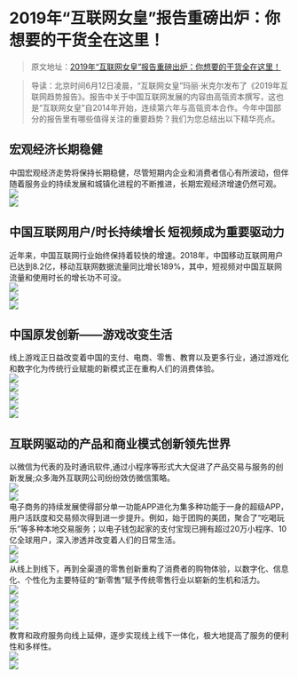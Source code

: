 # 2019年“互联网女皇”报告重磅出炉：你想要的干货全在这里！

> 原文地址：[2019年“互联网女皇”报告重磅出炉：你想要的干货全在这里！](https://mp.weixin.qq.com/s/fsurBgd2EMUf_RRcCa4F2g)

> 导读：北京时间6月12日凌晨，“互联网女皇”玛丽·米克尔发布了《2019年互联网趋势报告》。报告中关于中国互联网发展的内容由高瓴资本撰写，这也是“互联网女皇”自2014年开始，连续第六年与高瓴资本合作。今年中国部分的报告里有哪些值得关注的重要趋势？我们为您总结出以下精华亮点。

## 宏观经济长期稳健
中国宏观经济走势将保持长期稳健，尽管短期内企业和消费者信心有所波动，但伴随着服务业的持续发展和城镇化进程的不断推进，长期宏观经济增速仍然可观。<br />[![](https://cdn.nlark.com/yuque/0/2022/webp/763022/1658477441415-e37520bc-b4d4-424d-9ec8-f153b8b240ff.webp#clientId=u90d7bb84-5ecb-4&from=paste&id=u146a68a8&originHeight=809&originWidth=1080&originalType=url&ratio=1&rotation=0&showTitle=false&status=done&style=none&taskId=ud6d7f74b-9d6a-4cb3-8c29-b075563de8c&title=)](http://yupaits.com/images/2019%E5%B9%B4%E4%BA%92%E8%81%94%E7%BD%91%E5%A5%B3%E7%9A%87%E6%8A%A5%E5%91%8A/1.webp)<br />[![](https://cdn.nlark.com/yuque/0/2022/webp/763022/1658477441691-0d9bc326-8479-4272-b00f-64190e1bd7f7.webp#clientId=u90d7bb84-5ecb-4&from=paste&id=uef035832&originHeight=806&originWidth=1080&originalType=url&ratio=1&rotation=0&showTitle=false&status=done&style=none&taskId=udb17c78d-3ece-44b5-8dc1-88110fe2c16&title=)](http://yupaits.com/images/2019%E5%B9%B4%E4%BA%92%E8%81%94%E7%BD%91%E5%A5%B3%E7%9A%87%E6%8A%A5%E5%91%8A/2.webp)
## 中国互联网用户/时长持续增长 短视频成为重要驱动力
近年来，中国互联网行业始终保持着较快的增速。2018年，中国移动互联网用户已达到8.2亿，移动互联网数据流量同比增长189%，其中，短视频对中国互联网流量和使用时长的增长功不可没。<br />[![](https://cdn.nlark.com/yuque/0/2022/webp/763022/1658477441425-1a99cb31-a33e-4f6c-88d9-e3d601668d46.webp#clientId=u90d7bb84-5ecb-4&from=paste&id=u96235c93&originHeight=622&originWidth=830&originalType=url&ratio=1&rotation=0&showTitle=false&status=done&style=none&taskId=ua3b28377-a127-426c-93d9-6ec11a68288&title=)](http://yupaits.com/images/2019%E5%B9%B4%E4%BA%92%E8%81%94%E7%BD%91%E5%A5%B3%E7%9A%87%E6%8A%A5%E5%91%8A/3.webp)<br />[![](https://cdn.nlark.com/yuque/0/2022/webp/763022/1658477441570-3e632ce6-784f-4b93-8dec-7f0357b592f5.webp#clientId=u90d7bb84-5ecb-4&from=paste&id=u7004d0a6&originHeight=623&originWidth=830&originalType=url&ratio=1&rotation=0&showTitle=false&status=done&style=none&taskId=ue6beedb2-00b7-4f5f-b426-b099ae7d8fd&title=)](http://yupaits.com/images/2019%E5%B9%B4%E4%BA%92%E8%81%94%E7%BD%91%E5%A5%B3%E7%9A%87%E6%8A%A5%E5%91%8A/4.webp)<br />[![](https://cdn.nlark.com/yuque/0/2022/webp/763022/1658477441475-f73de74f-f463-4c18-8e77-5b2cd2a01ad0.webp#clientId=u90d7bb84-5ecb-4&from=paste&id=u7f24d1ac&originHeight=623&originWidth=830&originalType=url&ratio=1&rotation=0&showTitle=false&status=done&style=none&taskId=u85c2fae6-2875-4fc4-8b4d-c06343bbfd3&title=)](http://yupaits.com/images/2019%E5%B9%B4%E4%BA%92%E8%81%94%E7%BD%91%E5%A5%B3%E7%9A%87%E6%8A%A5%E5%91%8A/5.webp)
## 中国原发创新——游戏改变生活
线上游戏正日益改变着中国的支付、电商、零售、教育以及更多行业，通过游戏化和数字化为传统行业赋能的新模式正在重构人们的消费体验。<br />[![](https://cdn.nlark.com/yuque/0/2022/webp/763022/1658477442626-f1262b4a-6084-4806-bfb4-abf309722b79.webp#clientId=u90d7bb84-5ecb-4&from=paste&id=u3a747dba&originHeight=577&originWidth=768&originalType=url&ratio=1&rotation=0&showTitle=false&status=done&style=none&taskId=u9c0fbce3-8c4e-4488-b687-55057b73281&title=)](http://yupaits.com/images/2019%E5%B9%B4%E4%BA%92%E8%81%94%E7%BD%91%E5%A5%B3%E7%9A%87%E6%8A%A5%E5%91%8A/6.webp)<br />[![](https://cdn.nlark.com/yuque/0/2022/webp/763022/1658477442467-66a3574c-a2b1-4565-8f8d-5a0d53942338.webp#clientId=u90d7bb84-5ecb-4&from=paste&id=uacdb3b7c&originHeight=623&originWidth=829&originalType=url&ratio=1&rotation=0&showTitle=false&status=done&style=none&taskId=u386c24b1-f432-4a98-8a62-84141484f4a&title=)](http://yupaits.com/images/2019%E5%B9%B4%E4%BA%92%E8%81%94%E7%BD%91%E5%A5%B3%E7%9A%87%E6%8A%A5%E5%91%8A/7.webp)<br />[![](https://cdn.nlark.com/yuque/0/2022/webp/763022/1658477443561-e36194ee-e029-4eed-8e0f-e658355dbd77.webp#clientId=u90d7bb84-5ecb-4&from=paste&id=u9aa6377e&originHeight=624&originWidth=831&originalType=url&ratio=1&rotation=0&showTitle=false&status=done&style=none&taskId=u5e1efd98-5a44-4724-a633-741c8f9c69e&title=)](http://yupaits.com/images/2019%E5%B9%B4%E4%BA%92%E8%81%94%E7%BD%91%E5%A5%B3%E7%9A%87%E6%8A%A5%E5%91%8A/8.webp)<br />[![](https://cdn.nlark.com/yuque/0/2022/webp/763022/1658477442787-f1b721ce-281b-4d5e-bd73-45c53405aa76.webp#clientId=u90d7bb84-5ecb-4&from=paste&id=uf97a809f&originHeight=623&originWidth=832&originalType=url&ratio=1&rotation=0&showTitle=false&status=done&style=none&taskId=u96c22991-c2b1-4216-afc8-7347fecfa7e&title=)](http://yupaits.com/images/2019%E5%B9%B4%E4%BA%92%E8%81%94%E7%BD%91%E5%A5%B3%E7%9A%87%E6%8A%A5%E5%91%8A/9.webp)<br />[![](https://cdn.nlark.com/yuque/0/2022/webp/763022/1658477444736-38eed3fb-63a8-40f2-9865-3b3bd969d16a.webp#clientId=u90d7bb84-5ecb-4&from=paste&id=u6e9278fd&originHeight=624&originWidth=830&originalType=url&ratio=1&rotation=0&showTitle=false&status=done&style=none&taskId=ua31656e9-171a-49ae-bfe6-1d01f8402a6&title=)](http://yupaits.com/images/2019%E5%B9%B4%E4%BA%92%E8%81%94%E7%BD%91%E5%A5%B3%E7%9A%87%E6%8A%A5%E5%91%8A/10.webp)
## 互联网驱动的产品和商业模式创新领先世界
以微信为代表的及时通讯软件,通过小程序等形式大大促进了产品交易与服务的创新发展;众多海外互联网公司纷纷效仿微信策略。<br />[![](https://cdn.nlark.com/yuque/0/2022/webp/763022/1658477444156-5e916212-9775-4d84-9f1e-4c49ac7d261a.webp#clientId=u90d7bb84-5ecb-4&from=paste&id=u28d79b03&originHeight=808&originWidth=1080&originalType=url&ratio=1&rotation=0&showTitle=false&status=done&style=none&taskId=u0f22ad04-b994-4717-af5f-034b3fa4fd3&title=)](http://yupaits.com/images/2019%E5%B9%B4%E4%BA%92%E8%81%94%E7%BD%91%E5%A5%B3%E7%9A%87%E6%8A%A5%E5%91%8A/11.webp)<br />[![](https://cdn.nlark.com/yuque/0/2022/webp/763022/1658477444365-d6a3876e-fec9-4987-9fec-4bfd41528ba5.webp#clientId=u90d7bb84-5ecb-4&from=paste&id=u69aa8191&originHeight=807&originWidth=1080&originalType=url&ratio=1&rotation=0&showTitle=false&status=done&style=none&taskId=ub09f378c-7e6b-4700-ab84-3c513ad1ed8&title=)](http://yupaits.com/images/2019%E5%B9%B4%E4%BA%92%E8%81%94%E7%BD%91%E5%A5%B3%E7%9A%87%E6%8A%A5%E5%91%8A/12.webp)<br />电子商务的持续发展使得部分单一功能APP进化为集多种功能于一身的超级APP，用户活跃度和交易频次得到进一步提升。例如，始于团购的美团，聚合了“吃喝玩乐”等多种本地交易服务；以电子钱包起家的支付宝现已拥有超过20万小程序、10亿全球用户，深入渗透并改变着人们的日常生活。<br />[![](https://cdn.nlark.com/yuque/0/2022/webp/763022/1658477444562-0b18944a-8d22-4706-ba1f-9fcf6e929a6f.webp#clientId=u90d7bb84-5ecb-4&from=paste&id=u4cac7bea&originHeight=809&originWidth=1080&originalType=url&ratio=1&rotation=0&showTitle=false&status=done&style=none&taskId=u41708432-b433-445f-b15f-ae28bd3a866&title=)](http://yupaits.com/images/2019%E5%B9%B4%E4%BA%92%E8%81%94%E7%BD%91%E5%A5%B3%E7%9A%87%E6%8A%A5%E5%91%8A/13.webp)<br />[![](https://cdn.nlark.com/yuque/0/2022/webp/763022/1658477445673-090053ab-b05c-407f-a3cf-6bc060a86cbb.webp#clientId=u90d7bb84-5ecb-4&from=paste&id=u20b9a93b&originHeight=809&originWidth=1080&originalType=url&ratio=1&rotation=0&showTitle=false&status=done&style=none&taskId=ubabb7a85-1b17-4bf0-b306-7cf70cea99e&title=)](http://yupaits.com/images/2019%E5%B9%B4%E4%BA%92%E8%81%94%E7%BD%91%E5%A5%B3%E7%9A%87%E6%8A%A5%E5%91%8A/14.webp)<br />从线上到线下，再到全渠道的零售创新重构了消费者的购物体验，以数字化、信息化、个性化为主要特征的“新零售”赋予传统零售行业以崭新的生机和活力。<br />[![](https://cdn.nlark.com/yuque/0/2022/webp/763022/1658477445499-6ba3357c-67d0-455e-9444-9ef784106a99.webp#clientId=u90d7bb84-5ecb-4&from=paste&id=ubdb4c179&originHeight=807&originWidth=1080&originalType=url&ratio=1&rotation=0&showTitle=false&status=done&style=none&taskId=uafac5293-1e32-427d-97be-336615faf44&title=)](http://yupaits.com/images/2019%E5%B9%B4%E4%BA%92%E8%81%94%E7%BD%91%E5%A5%B3%E7%9A%87%E6%8A%A5%E5%91%8A/15.webp)<br />[![](https://cdn.nlark.com/yuque/0/2022/webp/763022/1658477445749-70b9b439-7cbb-4c42-b7b3-208dc93cf8b5.webp#clientId=u90d7bb84-5ecb-4&from=paste&id=u827c2ff7&originHeight=807&originWidth=1080&originalType=url&ratio=1&rotation=0&showTitle=false&status=done&style=none&taskId=ub2c443a4-646e-4b86-9aa6-8a465e0d4d2&title=)](http://yupaits.com/images/2019%E5%B9%B4%E4%BA%92%E8%81%94%E7%BD%91%E5%A5%B3%E7%9A%87%E6%8A%A5%E5%91%8A/16.webp)<br />[![](https://cdn.nlark.com/yuque/0/2022/webp/763022/1658477446262-919a7a9b-9cbe-42e0-b6f8-971b5140f905.webp#clientId=u90d7bb84-5ecb-4&from=paste&id=u1bc9993f&originHeight=623&originWidth=828&originalType=url&ratio=1&rotation=0&showTitle=false&status=done&style=none&taskId=uca050483-616c-410e-8527-7c4ed5ab89c&title=)](http://yupaits.com/images/2019%E5%B9%B4%E4%BA%92%E8%81%94%E7%BD%91%E5%A5%B3%E7%9A%87%E6%8A%A5%E5%91%8A/17.webp)<br />[![](https://cdn.nlark.com/yuque/0/2022/webp/763022/1658477445986-6af53f53-dd14-418b-8ac2-cba9990fbeb8.webp#clientId=u90d7bb84-5ecb-4&from=paste&id=ubd59c39e&originHeight=621&originWidth=828&originalType=url&ratio=1&rotation=0&showTitle=false&status=done&style=none&taskId=ue3e71c66-6950-4178-8ad9-1be519b53c8&title=)](http://yupaits.com/images/2019%E5%B9%B4%E4%BA%92%E8%81%94%E7%BD%91%E5%A5%B3%E7%9A%87%E6%8A%A5%E5%91%8A/18.webp)<br />[![](https://cdn.nlark.com/yuque/0/2022/webp/763022/1658477446646-1297a401-6491-4d88-aaef-5d2a55eb0e4e.webp#clientId=u90d7bb84-5ecb-4&from=paste&id=u6e252b09&originHeight=621&originWidth=829&originalType=url&ratio=1&rotation=0&showTitle=false&status=done&style=none&taskId=u3ae82f32-afe1-450a-9c7e-0cb57409abe&title=)](http://yupaits.com/images/2019%E5%B9%B4%E4%BA%92%E8%81%94%E7%BD%91%E5%A5%B3%E7%9A%87%E6%8A%A5%E5%91%8A/19.webp)<br />教育和政府服务向线上延伸，逐步实现线上线下一体化，极大地提高了服务的便利性和多样性。<br />[![](https://cdn.nlark.com/yuque/0/2022/webp/763022/1658477447788-233af7f9-a4c5-4e98-a605-18feae12815f.webp#clientId=u90d7bb84-5ecb-4&from=paste&id=u9b4e5661&originHeight=810&originWidth=1080&originalType=url&ratio=1&rotation=0&showTitle=false&status=done&style=none&taskId=u18faaac3-d849-4901-8ada-ddc1a37d4bd&title=)](http://yupaits.com/images/2019%E5%B9%B4%E4%BA%92%E8%81%94%E7%BD%91%E5%A5%B3%E7%9A%87%E6%8A%A5%E5%91%8A/20.webp)<br />[![](https://cdn.nlark.com/yuque/0/2022/webp/763022/1658477447117-880b0ed9-0237-4449-9424-8478ebc0ba08.webp#clientId=u90d7bb84-5ecb-4&from=paste&id=u546e0db5&originHeight=806&originWidth=1080&originalType=url&ratio=1&rotation=0&showTitle=false&status=done&style=none&taskId=u94cb8705-fc84-493d-a414-554799c5f4a&title=)](http://yupaits.com/images/2019%E5%B9%B4%E4%BA%92%E8%81%94%E7%BD%91%E5%A5%B3%E7%9A%87%E6%8A%A5%E5%91%8A/21.webp)

